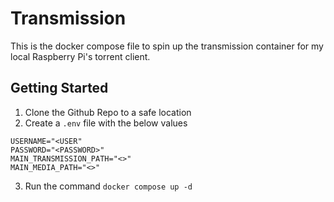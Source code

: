 # Transmission

This is the docker compose file to spin up the transmission container for my local Raspberry Pi's torrent client.

## Getting Started

1. Clone the Github Repo to a safe location
2. Create a `.env` file with the below values

```
USERNAME="<USER"
PASSWORD="<PASSWORD>"
MAIN_TRANSMISSION_PATH="<>"
MAIN_MEDIA_PATH="<>"
```

3. Run the command `docker compose up -d`
